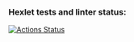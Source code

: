 ### Hexlet tests and linter status:
[![Actions Status](https://github.com/stupidkubik/typescript-project-81/actions/workflows/hexlet-check.yml/badge.svg)](https://github.com/stupidkubik/typescript-project-81/actions)